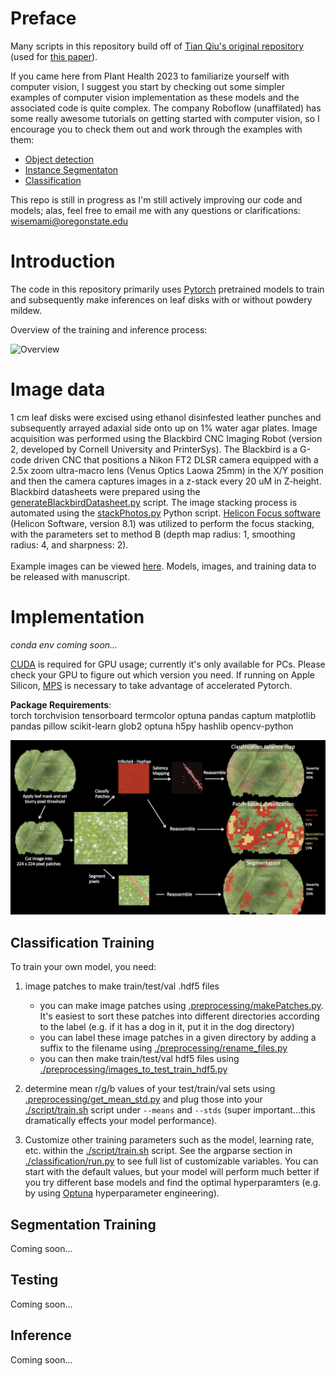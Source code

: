 # Preface
Many scripts in this repository build off of [Tian Qiu's original repository](https://github.com/suptimq/Saliency_based_Grape_PM_Quantification) (used for [this paper](https://academic.oup.com/hr/article/doi/10.1093/hr/uhac187/6675613)). 

If you came here from Plant Health 2023 to familiarize yourself with computer vision, I suggest you start by checking out some simpler examples of computer vision implementation as these models and the associated code is quite complex. The company Roboflow (unaffilated) has some really awesome tutorials on getting started with computer vision, so I encourage you to check them out and work through the examples with them: 

* [Object detection](https://www.youtube.com/watch?v=wuZtUMEiKWY)<br>
* [Instance Segmentaton](https://www.youtube.com/watch?v=pFiGSrRtaU4&t=606s)<br>
* [Classification](https://www.youtube.com/watch?v=93kXzUOiYY4)<br>

This repo is still in progress as I'm still actively improving our code and models; alas, feel free to email me with any questions or clarifications: [wisemami@oregonstate.edu](mailto:wisemami@oregonstate.edu) 


# Introduction

The code in this repository primarily uses [Pytorch](https://pytorch.org/get-started/locally/) pretrained models to train and subsequently make inferences on leaf disks with or without powdery mildew. <br>

Overview of the training and inference process: <br>

<img width="836" alt="Overview" src="https://github.com/mswiseman/mildewVision/assets/33985124/6fa10b3c-fd77-43ad-80c3-115785dc5c7a">

# Image data

1 cm leaf disks were excised using ethanol disinfested leather punches and subsequently arrayed adaxial side onto up on 1% water agar plates. Image acquisition was performed using the Blackbird CNC Imaging Robot (version 2, developed by Cornell University and PrinterSys).  The Blackbird is a G-code driven CNC that positions a Nikon FT2 DLSR camera equipped with a 2.5x zoom ultra-macro lens (Venus Optics Laowa 25mm) in the X/Y position and then the camera captures images in a z-stack every 20 uM in Z-height.  Blackbird datasheets were prepared using the [generateBlackbirdDatasheet.py](https://github.com/mswiseman/mildewVision/blob/main/blackbird_processing/generateBlackbirdDatasheet.py) script. The image stacking process is automated using the [stackPhotos.py](https://github.com/mswiseman/mildewVision/blob/main/blackbird_processing/stackPhotos.py) Python script. [Helicon Focus software](https://www.heliconsoft.com/software-downloads/) (Helicon Software, version 8.1) was utilized to perform the focus stacking, with the parameters set to method B (depth map radius: 1, smoothing radius: 4, and sharpness: 2). <br><br>Example images can be viewed [here](https://app.box.com/folder/221778779975?s=cfuosvlzzldi53pbjocjmbnf2ymhrkwa). Models, images, and training data to be released with manuscript. 

# Implementation
*conda env coming soon...*

[CUDA](https://developer.nvidia.com/cuda-toolkit) is required for GPU usage; currently it's only available for PCs. Please check your GPU to figure out which version you need. If running on Apple Silicon, [MPS](https://developer.apple.com/metal/pytorch/) is necessary to take advantage of accelerated Pytorch. <br>

**Package Requirements**: <br>
torch torchvision tensorboard termcolor optuna pandas captum matplotlib pandas pillow scikit-learn glob2 optuna h5py hashlib opencv-python  

![overview part 2](https://github.com/mswiseman/mildewVision/blob/main/aps2023_visuals/overview.png)

## Classification Training
To train your own model, you need:<br>

1. image patches to make train/test/val .hdf5 files
   - you can make image patches using [.preprocessing/makePatches.py](https://github.com/mswiseman/mildewVision/blob/main/preprocessing/make_patches.py). It's easiest to sort these patches into different directories according to the label (e.g. if it has a dog in it, put it in the dog directory)
   - you can label these image patches in a given directory by adding a suffix to the filename using [./preprocessing/rename_files.py](https://github.com/mswiseman/mildewVision/blob/main/preprocessing/rename_files.py)
   - you can then make train/test/val hdf5 files using [./preprocessing/images_to_test_train_hdf5.py](https://github.com/mswiseman/mildewVision/blob/main/preprocessing/images_to_test_train_hdf5.py)

2. determine mean r/g/b values of your test/train/val sets using [.preprocessing/get_mean_std.py](https://github.com/mswiseman/mildewVision/blob/main/preprocessing/get_mean_std.py) and plug those into your [./script/train.sh](https://github.com/mswiseman/mildewVision/blob/main/scripts/train.sh) script under `--means` and `--stds` (super important...this dramatically effects your model performance). 

3. Customize other training parameters such as the model, learning rate, etc. within the [./script/train.sh](https://github.com/mswiseman/mildewVision/blob/main/scripts/train.sh) script. See the argparse section in [./classification/run.py](https://github.com/mswiseman/mildewVision/blob/main/classification/run.py) to see full list of customizable variables. You can start with the default values, but your model will perform much better if you try different base models and find the optimal hyperparamters (e.g. by using [Optuna](https://optuna.org/) hyperparameter engineering). 

## Segmentation Training
Coming soon...

## Testing
Coming soon...

## Inference
Coming soon...

